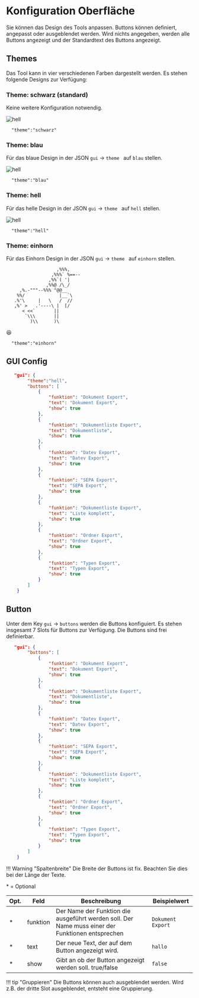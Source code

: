 # Konfiguration Oberfläche


Sie können das Design des Tools anpassen. Buttons können definiert, angepasst oder ausgeblendet werden. 
Wird nichts angegeben, werden alle Buttons angezeigt und der Standardtext des Buttons angezeigt.


## Themes 

Das Tool kann in vier verschiedenen Farben dargestellt werden.
Es stehen folgende Designs zur Verfügung:

### Theme: schwarz (standard)
Keine weitere Konfiguration notwendig.    

![hell](img/default.png)
```
  "theme":"schwarz"
```  

### Theme: blau
Für das blaue Design in der JSON ```gui``` ->   ```theme ``` auf ```blau``` stellen.   

![hell](img/blau.png)
```
  "theme":"blau"
``` 


### Theme: hell
Für das helle Design in der JSON ```gui``` ->   ```theme ``` auf ```hell``` stellen.   

![hell](img/hell.png)
```
  "theme":"hell"
```  

### Theme: einhorn
Für das Einhorn Design in der JSON ```gui``` ->   ```theme ``` auf ```einhorn``` stellen. 
```
                   ,%%%,
                 ,%%%` %==--
                ,%%`( '|
               ,%%@ /\_/
     ,%.-"""--%%% "@@__
    %%/             |__`\
   .%'\     |   \   /  //
   ,%' >   .'----\ |  [/
      < <<`       ||
       `\\\       ||
         )\\      )\

```
😆
```
  "theme":"einhorn"
``` 
## GUI Config
``` json title="GUI Einstellungen"
   "gui": {
        "theme":"hell",
        "buttons": [
            {
                "funktion": "Dokument Export",
                "text": "Dokument Export",
                "show": true
            },
            {
                "funktion": "Dokumentliste Export",
                "text": "Dokumentliste",
                "show": true
            },
            {
                "funktion": "Datev Export",
                "text": "Datev Export",
                "show": true
            },
            {
                "funktion": "SEPA Export",
                "text": "SEPA Export",
                "show": true
            },
            {
                "funktion": "Dokumentliste Export",
                "text": "Liste komplett",
                "show": true
            },
            {
                "funktion": "Ordner Export",
                "text": "Ordner Export",
                "show": true
            },
            {
                "funktion": "Typen Export",
                "text": "Typen Export",
                "show": true
            }
        ]
    }
```



## Button 
Unter dem Key ```gui``` -> ```buttons``` werden die Buttons konfiguiert. 
Es stehen insgesamt 7 Slots für Buttons zur Verfügung.
Die Buttons sind frei definierbar.

```json title="Abschnitt buttons"
   "gui": {
        "buttons": [
            {
                "funktion": "Dokument Export",
                "text": "Dokument Export",
                "show": true
            },
            {
                "funktion": "Dokumentliste Export",
                "text": "Dokumentliste",
                "show": true
            },
            {
                "funktion": "Datev Export",
                "text": "Datev Export",
                "show": true
            },
            {
                "funktion": "SEPA Export",
                "text": "SEPA Export",
                "show": true
            },
            {
                "funktion": "Dokumentliste Export",
                "text": "Liste komplett",
                "show": true
            },
            {
                "funktion": "Ordner Export",
                "text": "Ordner Export",
                "show": true
            },
            {
                "funktion": "Typen Export",
                "text": "Typen Export",
                "show": true
            }
        ]
    }
```

!!! Warning "Spaltenbreite"
    Die Breite der Buttons ist fix. Beachten Sie dies bei der Länge der Texte. 

\* = Optional

| Opt. | Feld | Beschreibung                                                                                          | Beispielwert                                  |
| ---- | ---- | ----------------------------------------------------------------------------------------------------- | --------------------------------------------- |
| *    | funktion | Der Name der Funktion die ausgeführt werden soll. Der Name muss einer der Funktionen entsprechen                | ```Dokument Export``` |
| *    | text | Der neue Text, der auf dem Button angezeigt wird.                | ```hallo ``` |
| *    | show | Gibt an ob der Button angezeigt werden soll. true/false | ```false```                                  |


!!! tip "Gruppieren"
    Die Buttons können auch ausgeblendet werden. Wird z.B. der dritte Slot ausgeblendet, entsteht eine Gruppierung. 